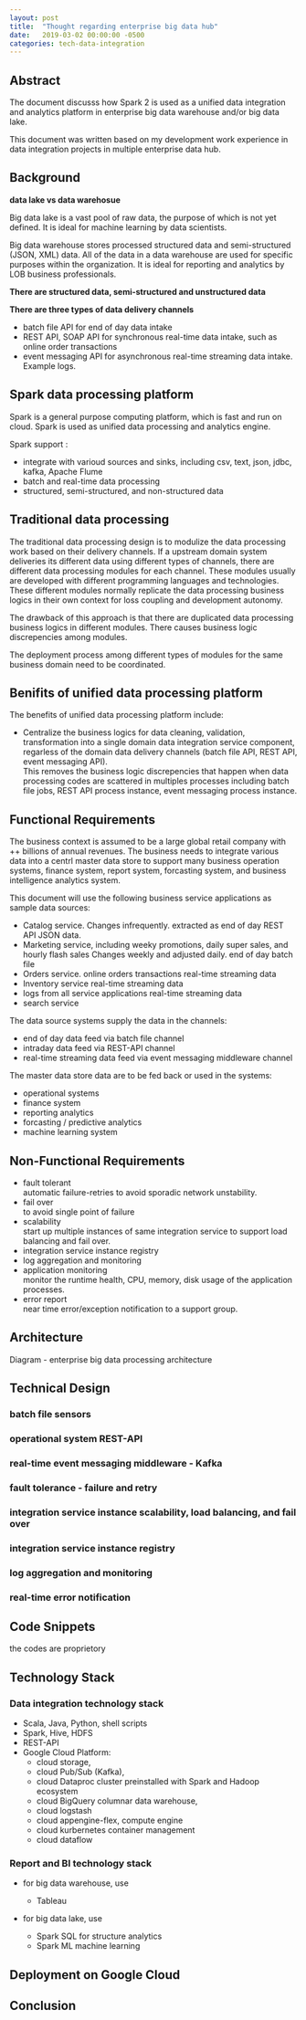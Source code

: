 ```yaml
---
layout: post
title:  "Thought regarding enterprise big data hub"
date:   2019-03-02 00:00:00 -0500
categories: tech-data-integration
---
```


## Abstract  

The document discusss how Spark 2 is used as a unified data integration and analytics platform in enterprise big data warehouse and/or big data lake.

This document was written based on my development work experience in data integration projects in multiple enterprise data hub. 


## Background

**data lake vs data warehosue**

Big data lake is a vast pool of raw data, the purpose of which is not yet defined. It is ideal for machine learning by data scientists.

Big data warehouse stores processed structured data and semi-structured (JSON, XML) data. All of the data in a data warehouse are used for specific purposes within the organization. It is ideal for reporting and analytics by LOB business professionals.


**There are structured data, semi-structured and unstructured data**

**There are three types of data delivery channels**
- batch file API for end of day data intake
- REST API, SOAP API for synchronous real-time data intake, such as online order transactions
- event messaging API for asynchronous real-time streaming data intake. Example logs. 


## Spark data processing platform  

Spark is a general purpose computing platform, which is fast and run on cloud. Spark is used as unified data processing and analytics engine. 

Spark support :
- integrate with varioud sources and sinks, including csv, text, json, jdbc, kafka, Apache Flume
- batch and real-time data processing
- structured, semi-structured, and non-structured data


## Traditional data processing

The traditional data processing design is to modulize the data processing work based on their delivery channels. If a upstream domain system deliveries its different data using different types of channels, there are different data processing modules for each channel. These modules usually are developed with different programming languages and technologies. These different modules normally replicate the data processing business logics in their own context for loss coupling and development autonomy.

The drawback of this approach is that there are duplicated data processing business logics in different modules. There causes business logic discrepencies among modules.

The deployment process among different types of modules for the same business domain need to be coordinated.


## Benifits of unified data processing platform  

The benefits of unified data processing platform include:

- Centralize the business logics for data cleaning, validation, transformation into a single domain data integration service component, regarless of the domain data delivery channels (batch file API, REST API, event messaging API).   
  This removes the business logic discrepencies that happen when data processing codes are scattered in multiples processes including batch file jobs, REST API process instance, event messaging process instance.


## Functional Requirements

The business context is assumed to be a large global retail company with ++ billions of annual revenues. The business needs to integrate various data into a centrl master data store to support many business operation systems, finance system, report system, forcasting system, and business intelligence analytics system.

This document will use the following business service applications as sample data sources:  

- Catalog service. 
  Changes infrequently. extracted as end of day REST API JSON data.
- Marketing service, including weeky promotions, daily super sales, and hourly flash sales
  Changes weekly and adjusted daily. end of day batch file
- Orders service. online orders transactions
  real-time streaming data
- Inventory service
  real-time streaming data
- logs from all service applications
  real-time streaming data
- search service


The data source systems supply the data in the channels:  
- end of day data feed via batch file channel
- intraday data feed via REST-API channel
- real-time streaming data feed via event messaging middleware channel

The master data store data are to be fed back or used in the systems:
- operational systems
- finance system
- reporting analytics
- forcasting / predictive analytics
- machine learning system


## Non-Functional Requirements

- fault tolerant   
  automatic failure-retries to avoid sporadic network unstability.   
- fail over   
  to avoid single point of failure  
- scalability  
  start up multiple instances of same integration service to support load balancing and fail over.
- integration service instance registry  
- log aggregation and monitoring       
- application monitoring   
  monitor the runtime health, CPU, memory, disk usage of the application processes.    
- error report   
  near time error/exception notification to a support group.   


## Architecture

Diagram - enterprise big data processing architecture


## Technical Design


### batch file sensors
 

### operational system REST-API 


### real-time event messaging middleware - Kafka


### fault tolerance - failure and retry


### integration service instance scalability, load balancing, and fail over


### integration service instance registry 




### log aggregation and monitoring




### real-time error notification


## Code Snippets

the codes are proprietory


## Technology Stack

### Data integration technology stack

- Scala, Java, Python, shell scripts
- Spark, Hive, HDFS
- REST-API
- Google Cloud Platform:
	- cloud storage, 
	- cloud Pub/Sub (Kafka), 
	- cloud Dataproc cluster preinstalled with Spark and Hadoop ecosystem
	- cloud BigQuery columnar data warehouse, 
	- cloud logstash
	- cloud appengine-flex, compute engine
	- cloud kurbernetes container management
	- cloud dataflow 

	
### Report and BI technology stack

- for big data warehouse, use 
	- Tableau
	
- for big data lake, use
	- Spark SQL for structure analytics
	- Spark ML machine learning
	
	
## Deployment on Google Cloud


## Conclusion


